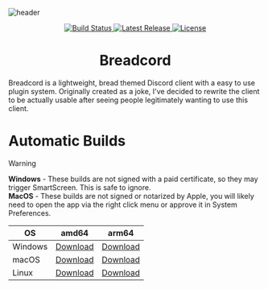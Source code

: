 ![header](https://capsule-render.vercel.app/api?type=soft&height=300&color=gradient&text=Breadcord&textBg=false&animation=fadeIn&desc=Discord%20Client,%20Reimagined.&descAlignY=64)

<p align="center">
  <a href="https://github.com/EricPanDev/Breadcord/actions">
    <img src="https://img.shields.io/github/actions/workflow/status/EricPanDev/Breadcord/ci.yml?branch=main&logo=github&label=Build&logo=bitrise&style=for-the-badge" alt="Build Status">
  </a>
  <a href="https://github.com/EricPanDev/Breadcord/releases">
    <img src="https://img.shields.io/github/v/release/EricPanDev/Breadcord?logo=github&label=Release&style=for-the-badge" alt="Latest Release">
  </a>
  <a href="https://github.com/EricPanDev/Breadcord/blob/main/LICENSE">
    <img src="https://img.shields.io/github/license/EricPanDev/Breadcord?logo=open-source-initiative&logoColor=white&style=for-the-badge" alt="License">
  </a>
</p>

<h1 align="center">Breadcord</h1>

Breadcord is a lightweight, bread themed Discord client with a easy to use plugin system. Originally created as a joke, I've decided to rewrite the client to be actually usable after seeing people legitimately wanting to use this client.

# Automatic Builds
> [!WARNING]  
> **Windows** - These builds are not signed with a paid certificate, so they may trigger SmartScreen. This is safe to ignore.<br>**MacOS** - These builds are not signed or notarized by Apple, you will likely need to open the app via the right click menu or approve it in System Preferences. 

| OS      | amd64 | arm64 |
|---------|-------|-------|
| Windows | [Download](https://github.com/ericpandev/breadcord/releases/latest/download/Breadcord-windows-amd64.zip) | [Download](https://github.com/ericpandev/breadcord/releases/latest/download/Breadcord-windows-arm64.zip) |
| macOS   | [Download](https://github.com/ericpandev/breadcord/releases/latest/download/Breadcord-macos-amd64.zip)   | [Download](https://github.com/ericpandev/breadcord/releases/latest/download/Breadcord-macos-arm64.zip)   |
| Linux   | [Download](https://github.com/ericpandev/breadcord/releases/latest/download/Breadcord-linux-amd64.zip)   | [Download](https://github.com/ericpandev/breadcord/releases/latest/download/Breadcord-linux-arm64.zip)   |